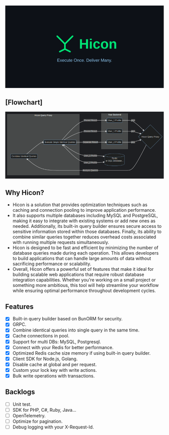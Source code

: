 ![img.png](logo.png)

## [Flowchart]

![img.png](flowchart.png)

## Why Hicon?
- Hicon is a solution that provides optimization techniques such as caching and connection pooling to improve application performance.
- It also supports multiple databases including MySQL and PostgreSQL, making it easy to integrate with existing systems or add new ones as needed. Additionally, its built-in query builder ensures secure access to sensitive information stored within those databases. Finally, its ability to combine similar queries together reduces overhead costs associated with running multiple requests simultaneously.
- Hicon is designed to be fast and efficient by minimizing the number of database queries made during each operation. This allows developers to build applications that can handle large amounts of data without sacrificing performance or scalability.
- Overall, Hicon offers a powerful set of features that make it ideal for building scalable web applications that require robust database integration capabilities. Whether you're working on a small project or something more ambitious, this tool will help streamline your workflow while ensuring optimal performance throughout development cycles.

## Features

- [x] Built-in query builder based on BunORM for security.
- [x] GRPC.
- [x] Combine identical queries into single query in the same time.
- [x] Cache connections in pool.
- [x] Support for multi DBs: MySQL, Postgresql.
- [x] Connect with your Redis for better performance.
- [x] Optimized Redis cache size memory if using built-in query builder.
- [x] Client SDK for Node.js, Golang.
- [x] Disable cache at global and per request.
- [x] Custom your lock key with write actions.
- [x] Bulk write operations with transactions.

## Backlogs

- [ ] Unit test.
- [ ] SDK for PHP, C#, Ruby, Java...
- [ ] OpenTelemetry.
- [ ] Optimize for pagination.
- [ ] Debug logging with your X-Request-Id.
